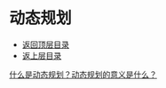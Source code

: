 # 动态规划

- [返回顶层目录](../../../SUMMARY.md)
- [返上层目录](../data-structures-and-algorithms.md)



[什么是动态规划？动态规划的意义是什么？](https://www.zhihu.com/question/23995189/answer/305426560)



